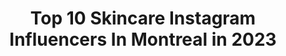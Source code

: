 ---
title: Top 10 Skincare Instagram Influencers In Montreal in 2023
description: >-
  Find top skincare Instagram influencers in Montreal in 2023. Most popular hashtags: #skincare #thenoisetier #montreal.
platform: Instagram
hits: 26
text_top: Analyze the most popular Instagram influencers on inBeat.
text_bottom: Our search engine aggregates 26 Instagram influencers like this in Montreal, Canada for you to work with.
profiles:
  - username: "working_chix"
    fullname: >-
      Anna Przezak
    bio: >-
      Fashion, Beauty & Lifestyle Blogger CPA, CA / Manager from 9 to 5 / Polish girl from Montreal, living in👇🏻 📍Toronto 📩 workingchix@gmail.com
    location: "Canada"
    followers: 35197
    engagement: 172
    commentsToLikes: 0.057500
    id: ck9wh6amgwge60j782z3gl8jx
    verified: false
    hashtags: "#parisianchic, #toronto, #frenchvibes, #frenchgirlstyle"
  - username: "anniitron"
    fullname: >-
      Anny Truong
    bio: >-
      📍 Montreal 🕶 Co-founder @parkandfinch 💼 Founder @aprilgoldbags 🚲 Ambassador @lespinmtl 💌 Anny.truong@hotmail.com
    location: "Canada"
    followers: 5139
    engagement: 825
    commentsToLikes: 0.256295
    id: ck55mzoqf56650i11gfumsbqy
    verified: false
    hashtags: "#endypartner, #coffeebreak, #replicafragrances, #auratenewyork"
  - username: "styled_by_seven"
    fullname: >-
      CASSIDY NEVES
    bio: >-
      From Montreal Content Creator & Business student Podcast @extrareelpod ✉️ cassidyneves@outlook.com
    location: "Canada"
    followers: 19256
    engagement: 316
    commentsToLikes: 0.038519
    id: ck134egyaw1v20i19hru90lv3
    verified: false
    hashtags: "#spcdeals, #dynamitestyle, #ad, #affordableskincare"
  - username: "lolhamz"
    fullname: >-
      kalea noelani
    bio: >-
      lil’ dewy✨ • montréal #SEPHORASQUAD 💌: thelolhamz@hotmail.com
    location: "Canada"
    followers: 5619
    engagement: 1173
    commentsToLikes: 0.041993
    id: ck13bmxl1w79f0i19s63e6wge
    verified: false
    hashtags: "#kushmascara, #superbrow, #glossier, #studiofam"
  - username: "nikkibonair"
    fullname: >-
      Nikki Balch
    bio: >-
      Montreal |🎙Nikki & The Morning Show, every weekday morning @thebeat925 | Skincare, Self-Care and Curvy Fashion | Collabs: Nikkibonair@gmail.com
    location: "Canada"
    followers: 6362
    engagement: 703
    commentsToLikes: 0.081285
    id: ck138cviafmcn0i194j0d8jck
    verified: false
    hashtags: "#velashape3, #blacklivesmatter, #lovegoes, #samsmith"
  - username: "instawanza"
    fullname: >-
      Wided (instawanza)
    bio: >-
      📍Montréal 🇨🇦 🦸🏻‍♀️Motherhood, Self Care, Beauty & Lifestyle 🎥YouTube vidéos 👇🏼
    location: "Canada"
    followers: 187835
    engagement: 288
    commentsToLikes: 0.025463
    id: ckaoynl0si9f10i784lhe6n3y
    verified: false
    hashtags: "#momof3, #mylove, #fallvibes, #throback"
  - username: "westmountfashionista"
    fullname: >-
      Jessica 📍 Montreal Blogger
    bio: >-
      {Blogging since 2011} Montreal|Flowers| Fashion|Handbags|Travel|Beauty|Mum to #madamandme 💌:jessica@westmountfashionista.com
    location: "Canada"
    followers: 29716
    engagement: 164
    commentsToLikes: 0.097280
    id: ck0tvzowhdhsy0i195evfsxa1
    verified: false
    hashtags: "#wmftravels, #traveltuesday, #cccertified, #montrealjewelry"
  - username: "mommy_and_mira"
    fullname: >-
      Tahani.H🇨🇦🇮🇶Ottawa♡Canada
    bio: >-
      |Fashion& Beauty|Lifestyle|Travel| Mum to #mommyyandmira 📍Ottawa•Montreal | 📧 For Business inquiries | Beauty account: @withstyyle
    location: "Canada"
    followers: 53414
    engagement: 127
    commentsToLikes: 0.291121
    id: ck6u7w19snz1x0j71cpu5wk7j
    verified: false
    hashtags: "#onemillionsheinbucks, #sheingals, #shein, #ad"
  - username: "ariacalli"
    fullname: >-
      ARIA〰️fashion beauty lifestyle
    bio: >-
      montreal stylist / creative 🤠
    location: "Canada"
    followers: 3300
    engagement: 1369
    commentsToLikes: 0.250973
    id: ck8tbksikw1420j78ip326zz7
    verified: false
    hashtags: "#productphotography, #beatthealgo, #andsave, #skinstagram"
  - username: "petiteandbold"
    fullname: >-
      Josiane Konaté
    bio: >-
      Skincare Enthusiast & Visual Story Teller Maman Creative Agency @keurlule Founder @maisonpetiteandbold Curator @anothernarrativeofafrica
    location: "Canada"
    followers: 30136
    engagement: 180
    commentsToLikes: 0.069786
    id: ck5hn83c3ndn40i11sj038xs2
    verified: false
    hashtags: "#howtobeparisian, #melaningold, #minimalstreetstyle, #thecreatorclass"
---